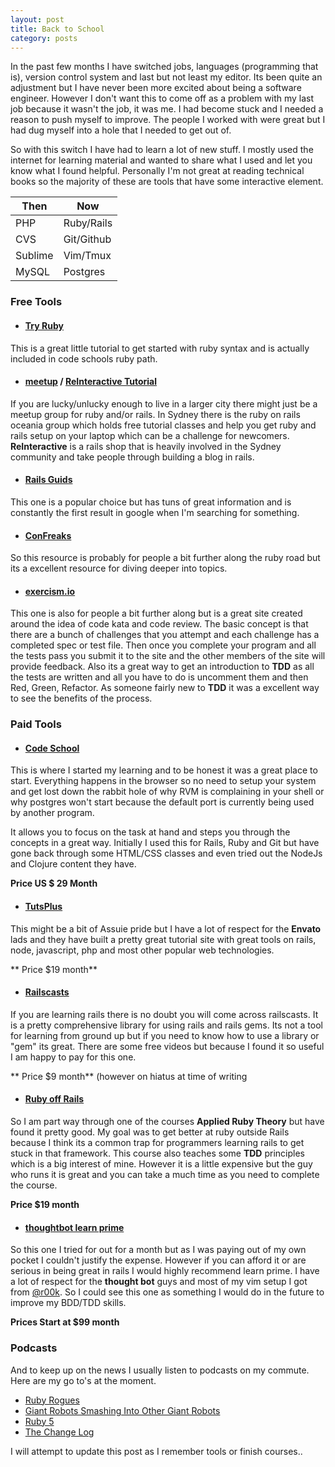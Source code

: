 ```yaml
---
layout: post
title: Back to School
category: posts
---
```

In the past few months I have switched jobs, languages (programming that is), version control system and last but not least my editor. Its been quite an adjustment but I have never been more excited about being a software engineer. However I don't want this to come off as a problem with my last job because it wasn't the job, it was me. I had become stuck and I needed a reason to push myself to improve. The people I worked with were great but I had dug myself into a hole that I needed to get out of.

So with this switch I have had to learn a lot of new stuff. I mostly used the internet for learning material and wanted to share what I used and let you know what I found helpful. Personally I'm not great at reading technical books so the majority of these are tools that have some interactive element.

Then | Now
--- | ---
PHP | Ruby/Rails
CVS | Git/Github
Sublime | Vim/Tmux
MySQL | Postgres

### Free Tools
 - #### [Try Ruby](http://tryruby.org)
 
 This is a great little tutorial to get started with ruby syntax and is actually included in code schools ruby path.

 - #### [meetup](http://meetup.com) / [ReInteractive Tutorial](http://www.reinteractive.net/posts/32-ruby-on-rails-3-2-blog-in-15-minutes-step-by-step)

  If you are lucky/unlucky enough to live in a larger city there might just be a meetup group for ruby and/or rails. In Sydney there is the ruby on rails oceania group which holds free tutorial classes and help you get ruby and rails setup on your laptop which can be a challenge for newcomers. **ReInteractive** is a rails shop that is heavily involved in the Sydney community and take people through building a blog in rails.

 - #### [Rails Guids](http://guides.rubyonrails.org/)

 This one is a popular choice but has tuns of great information and is constantly the first result in google when I'm searching for something. 

 - #### [ConFreaks](http://www.confreaks.com/)

 So this resource is probably for people a bit further along the ruby road but its a excellent resource for diving deeper into topics.

 - #### [exercism.io](http://exercism.io)

  This one is also for people a bit further along but is a great site created around the idea of code kata and code review. The basic concept is that there are a bunch of challenges that you attempt and each challenge has a completed spec or test file. Then once you complete your program and all the tests pass you submit it to the site and the other members of the site will provide feedback. Also its a great way to get an introduction to **TDD** as all the tests are written and all you have to do is uncomment them and then Red, Green, Refactor. As someone fairly new to **TDD** it was a excellent way to see the benefits of the process.
 
### Paid Tools
 - #### [Code School](http://codeschool.com)

  This is where I started my learning and to be honest it was a great place to start. Everything happens in the browser so no need to setup your system and get lost down the rabbit hole of why RVM is complaining in your shell or why postgres won't start because the default port is currently being used by another program.

  It allows you to focus on the task at hand and steps you through the concepts in a great way. Initially I used this for Rails, Ruby and Git but have gone back through some HTML/CSS classes and even tried out the NodeJs and Clojure content they have.

  **Price US $ 29 Month**

 - #### [TutsPlus](https://tutsplus.com/)

  This might be a bit of Assuie pride but I have a lot of respect for the **Envato** lads and they have built a pretty great tutorial site with great tools on rails, node, javascript, php and most other popular web technologies.

  ** Price $19 month**

 - #### [Railscasts](http://railscasts.com)

  If you are learning rails there is no doubt you will come across railscasts. It is a pretty comprehensive library for using rails and rails gems. Its not a tool for learning from ground up but if you need to know how to use a library or "gem" its great. There are some free videos but because I found it so useful I am happy to pay for this one.

 ** Price $9 month** (however on hiatus at time of writing
 
 - #### [Ruby off Rails](rubyoffrails.com)

  So I am part way through one of the courses **Applied Ruby Theory** but have found it pretty good. My goal was to get better at ruby outside Rails because I think its a common trap for programmers learning rails to get stuck in that framework. This course also teaches some **TDD** principles which is a big interest of mine. However it is a little expensive but the guy who runs it is great and you can take a much time as you need to complete the course.

  **Price $19 month**

 - #### [thoughtbot learn prime](https://learn.thoughtbot.com/)

  So this one I tried for out for a month but as I was paying out of my own pocket I couldn't justify the expense. However if you can afford it or are serious in being great in rails I would highly recommend learn prime. I have a lot of respect for the **thought bot** guys and most of my vim setup I got from [@r00k](https://twitter.com/r00k). So I could see this one as something I would do in the future to improve my BDD/TDD skills.

  **Prices Start at $99 month**

### Podcasts

And to keep up on the news I usually listen to podcasts on my commute. Here are my go to's at the moment.
 - [Ruby Rogues](http://rubyrogues.com/)
 - [Giant Robots Smashing Into Other Giant Robots](http://robots.thoughtbot.com/)
 - [Ruby 5](http://ruby5.envylabs.com/)
 - [The Change Log](http://thechangelog.com/)

I will attempt to update this post as I remember tools or finish courses..
